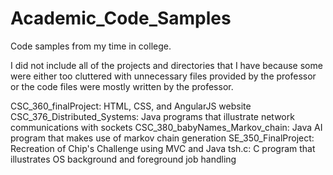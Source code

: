 # Academic_Code_Samples
Code samples from my time in college.

I did not include all of the projects and directories that I have because some were either too cluttered with unnecessary files provided by the professor or the code files were mostly written by the professor.

CSC_360_finalProject: HTML, CSS, and AngularJS website
CSC_376_Distributed_Systems: Java programs that illustrate network communications with sockets
CSC_380_babyNames_Markov_chain: Java AI program that makes use of markov chain generation
SE_350_FinalProject: Recreation of Chip's Challenge using MVC and Java
tsh.c: C program that illustrates OS background and foreground job handling
